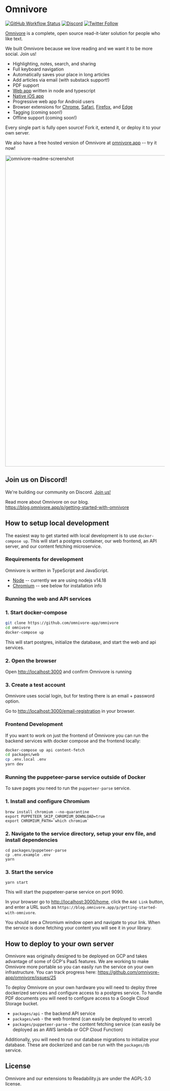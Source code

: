 # Omnivore

[![GitHub Workflow Status](https://img.shields.io/github/workflow/status/omnivore-app/omnivore/Run%20tests)](https://github.com/omnivore-app/omnivore/actions/workflows/run-tests.yaml)
[![Discord](https://img.shields.io/discord/844965259462311966)](https://discord.gg/nyqRrjujNe)
[![Twitter Follow](https://img.shields.io/twitter/follow/omnivoreapp)](https://twitter.com/OmnivoreApp)

[Omnivore](https://omnivore.app) is a complete, open source read-it-later solution for people who like text.

We built Omnivore because we love reading and we want it to be more social. Join us!

- Highlighting, notes, search, and sharing
- Full keyboard navigation
- Automatically saves your place in long articles
- Add articles via email (with substack support!)
- PDF support
- [Web app](https://omnivore.app/) written in node and typescript
- [Native iOS app](https://omnivore.app/install/ios)
- Progressive web app for Android users
- Browser extensions for [Chrome](https://omnivore.app/install/chrome), [Safari](https://omnivore.app/install/safari), [Firefox](https://omnivore.app/install/firefox), and [Edge](https://omnivore.app/install/edge)
- Tagging (coming soon!)
- Offline support (coming soon!)

Every single part is fully open source! Fork it, extend it, or deploy it to your own server.

We also have a free hosted version of Omnivore at [omnivore.app](https://omnivore.app/) -- try it now!

<img width="981" alt="omnivore-readme-screenshot" src="https://user-images.githubusercontent.com/75189/153696698-9e4f1bdd-5954-465b-8ab0-b4eacc60f779.png">

## Join us on Discord!

We're building our community on Discord. [Join us!](https://discord.gg/nyqRrjujNe)

Read more about Omnivore on our blog. <https://blog.omnivore.app/p/getting-started-with-omnivore>

## How to setup local development

The easiest way to get started with local development is to use `docker-compose up`. This will start a postgres container, our web frontend, an API server, and our content fetching microservice.

### Requirements for development

Omnivore is written in TypeScript and JavaScript.

* [Node](https://nodejs.org/) -- currently we are using nodejs v14.18
* [Chromium](https://www.chromium.org/chromium-projects/) -- see below for installation info

###  Running the web and API services

### 1. Start docker-compose

```bash
git clone https://github.com/omnivore-app/omnivore
cd omnivore
docker-compose up
```
This will start postgres, initialize the database, and start the web and api services.

### 2. Open the browser

Open <http://localhost:3000> and confirm Omnivore is running

### 3. Create a test account

Omnivore uses social login, but for testing there is an email + password
option.

Go to <http://localhost:3000/email-registration> in your browser.


### Frontend Development

If you want to work on just the frontend of Omnivore you can run the backend services
with docker compose and the frontend locally:

```bash
docker-compose up api content-fetch
cd packages/web
cp .env.local .env
yarn dev
```

### Running the puppeteer-parse service outside of Docker

To save pages you need to run the `puppeteer-parse` service.

### 1. Install and configure Chromium

```
brew install chromium --no-quarantine
export PUPPETEER_SKIP_CHROMIUM_DOWNLOAD=true
export CHROMIUM_PATH=`which chromium`
```

### 2. Navigate to the service directory, setup your env file, and install dependencies

```
cd packages/puppeteer-parse
cp .env.example .env
yarn
```

### 3. Start the service

```
yarn start
```

This will start the puppeteer-parse service on port 9090.

In your browser go to <http://localhost:3000/home>, click the `Add Link` button,
and enter a URL such as `https://blog.omnivore.app/p/getting-started-with-omnivore`.

You should see a Chromium window open and navigate to your link. When the service
is done fetching your content you will see it in your library.


## How to deploy to your own server

Omnivore was originally designed to be deployed on GCP and takes advantage
of some of GCP's PaaS features. We are working to make Omnivore more portable
so you can easily run the service on your own infrastructure. You can track
progress here: https://github.com/omnivore-app/omnivore/issues/25

To deploy Omnivore on your own hardware you will need to deploy three
dockerized services and configure access to a postgres service. To handle
PDF documents you will need to configure access to a Google Cloud Storage
bucket.

- `packages/api` - the backend API service
- `packages/web` - the web frontend (can easily be deployed to vercel)
- `packages/puppeteer-parse` - the content fetching service (can easily
be deployed as an AWS lambda or GCP Cloud Function)

Additionally, you will need to run our database migrations to initialize
your database. These are dockerized and can be run with the
`packages/db` service.

## License

Omnivore and our extensions to Readability.js are under the AGPL-3.0 license.

